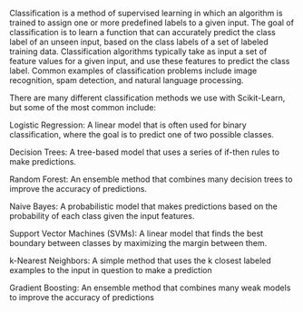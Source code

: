 Classification is a method of supervised learning in which an algorithm is trained to assign one or more predefined labels to a given input. The goal of classification is to learn a function that can accurately predict the class label of an unseen input, based on the class labels of a set of labeled training data. Classification algorithms typically take as input a set of feature values for a given input, and use these features to predict the class label. Common examples of classification problems include image recognition, spam detection, and natural language processing.

There are many different classification methods we use with Scikit-Learn, but some of the most common include:

Logistic Regression: A linear model that is often used for binary classification, where the goal is to predict one of two possible classes.

Decision Trees: A tree-based model that uses a series of if-then rules to make predictions.

Random Forest: An ensemble method that combines many decision trees to improve the accuracy of predictions.

Naive Bayes: A probabilistic model that makes predictions based on the probability of each class given the input features.

Support Vector Machines (SVMs): A linear model that finds the best boundary between classes by maximizing the margin between them.

k-Nearest Neighbors: A simple method that uses the k closest labeled examples to the input in question to make a prediction

Gradient Boosting: An ensemble method that combines many weak models to improve the accuracy of predictions
